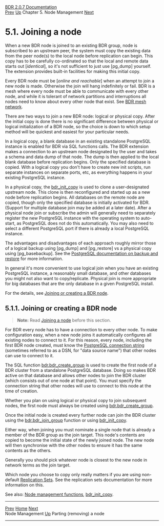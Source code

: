   [BDR 2.0.7 Documentation](README.md)                                                                                                    
  [Prev](node-management.md "Node Management")   [Up](node-management.md)    Chapter 5. Node Management    [Next](node-management-removing.md "Parting (removing) a node")  


# 5.1. Joining a node

When a new BDR node is joined to an existing BDR group, node is
subscribed to an upstream peer, the system must copy the existing data
from the peer node(s) to the local node before replication can begin.
This copy has to be carefully co-ordinated so that the local and remote
data starts out [*identical*], so it\'s not sufficient to
just use [pg_dump] yourself. The extension provides
built-in facilities for making this initial copy.

Every BDR node must be [*online and reachable*] when an
attempt to join a new node is made. Otherwise the join will hang
indefinitely or fail. BDR is a mesh where every node must be able to
communicate with every other node, and while it is tolerant of network
partitions and interruptions all nodes need to know about every other
node that exist. See [BDR mesh network](technotes-mesh.md).

There are two ways to join a new BDR node: logical or physical copy.
After the initial copy is done there is no significant difference
between physical or logical initialization of a BDR node, so the choice
is down to which setup method will be quickest and easiest for your
particular needs.

In a logical copy, a blank database in an existing standalone PostgreSQL
instance is enabled for BDR via SQL functions calls. The BDR extension
makes a connection to an upstream node designated by the user and takes
a schema and data dump of that node. The dump is then applied to the
local blank database before replication begins. Only the specified
database is copied. With a logical copy you don\'t have to create new
init scripts, run separate instances on separate ports, etc, as
everything happens in your existing PostgreSQL instance.

In a physical copy, the [bdr_init_copy](command-bdr-init-copy.md) is
used to clone a user-designated upstream node. This clone is then
reconfigured and started up as a new node before replication begins. All
databases on the remote node are copied, though only the specified
database is initially activated for BDR. (Support for multiple database
join may be added at a later date). After a physical node join or
subscribe the admin will generally need to separately register the new
PostgreSQL instance with the operating system to auto-start, as
PostgreSQL does not do this automatically. You may also need to select a
different PostgreSQL port if there is already a local PostgreSQL
instance.

The advantages and disadvantages of each approach roughly mirror those
of a logical backup using [pg_dump] and
[pg_restore] vs a physical copy using
[pg_basebackup]. See the [PostgreSQL documentation on
backup and
restore](http://www.postgresql.org/docs/current/static/backup.html)
for more information.

In general it\'s more convenient to use logical join when you have an
existing PostgreSQL instance, a reasonably small database, and other
databases you might not also want to copy/replicate. Physical join is
more appropriate for big databases that are the only database in a given
PostgreSQL install.

For the details, see [Joining or creating a BDR
node](node-management-joining.md#NODE-MANAGEMENT-JOINING-BDR).

## 5.1.1. Joining or creating a BDR node

> **Note:** Read [Joining a node](node-management-joining.md) before
> this section.

For BDR every node has to have a connection to every other node. To make
configuration easy, when a new node joins it automatically configures
all existing nodes to connect to it. For this reason, every node,
including the first BDR node created, must know the [PostgreSQL
connection
string](https://www.postgresql.org/docs/9.4/static/libpq-connect.html#LIBPQ-CONNSTRING)
(sometimes referred to as a DSN, for \"data source name\") that other
nodes can use to connect to it.

The SQL function
[bdr.bdr_create_group](functions-node-mgmt.md#FUNCTION-BDR-CREATE-GROUP)
is used to create the first node of a BDR cluster from a standalone
PostgreSQL database. Doing so makes BDR active on that database and
allows other nodes to join the BDR cluster (which consists out of one
node at that point). You must specify the connection string that other
nodes will use to connect to this node at the time of creation.

Whether you plan on using logical or physical copy to join subsequent
nodes, the first node must always be created using
[bdr.bdr_create_group](functions-node-mgmt.md#FUNCTION-BDR-CREATE-GROUP).

Once the initial node is created every further node can join the BDR
cluster using the
[bdr.bdr_join_group](functions-node-mgmt.md#FUNCTION-BDR-JOIN-GROUP)
function or using [bdr_init_copy](command-bdr-init-copy.md).

Either way, when joining you must nominate a single node that is already
a member of the BDR group as the join target. This node\'s contents are
copied to become the initial state of the newly joined node. The new
node will then synchronise with the other nodes to ensure it has the
same contents as the others.

Generally you should pick whatever node is closest to the new node in
network terms as the join target.

Which node you choose to copy only really matters if you are using
non-default [Replication Sets](replication-sets.md). See the
replication sets documentation for more information on this.

See also: [Node management functions](functions-node-mgmt.md),
[bdr_init_copy](command-bdr-init-copy.md).



  --------------------------------------------- ------------------------------------------- ------------------------------------------------------
  [Prev](node-management.md)        [Home](README.md)        [Next](node-management-removing.md)  
  Node Management                                [Up](node-management.md)                               Parting (removing) a node
  --------------------------------------------- ------------------------------------------- ------------------------------------------------------
